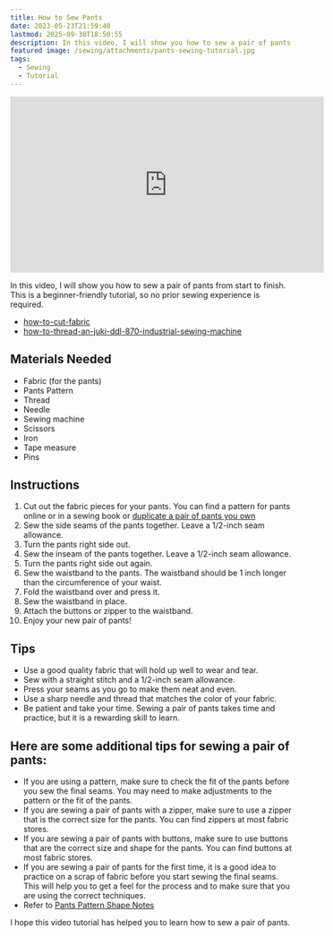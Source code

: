 ```yaml
---
title: How to Sew Pants
date: 2023-05-23T21:59:40
lastmod: 2025-09-30T18:50:55
description: In this video, I will show you how to sew a pair of pants from start to finish. This is a beginner-friendly tutorial, so no prior sewing experience is required.
featured image: /sewing/attachments/pants-sewing-tutorial.jpg
tags:
  - Sewing
  - Tutorial
---
```


<div class="iframe-16-9-container"><iframe class="youTubeIframe" width="560" height="315" src="https://www.youtube.com/embed/p0rsjeDyg6g" title="YouTube video player" frameborder="0" allow="accelerometer; autoplay; clipboard-write; encrypted-media; gyroscope; picture-in-picture; web-share" referrerpolicy="strict-origin-when-cross-origin" allowfullscreen></iframe></div>

In this video, I will show you how to sew a pair of pants from start to finish. This is a beginner-friendly tutorial, so no prior sewing experience is required.

- [how-to-cut-fabric](../sewing/how-to-cut-fabric.md)
- [how-to-thread-an-juki-ddl-870-industrial-sewing-machine](../sewing/how-to-thread-an-juki-ddl-870-industrial-sewing-machine.md)

## Materials Needed

- Fabric (for the pants)
- Pants Pattern
- Thread
- Needle
- Sewing machine
- Scissors
- Iron
- Tape measure
- Pins

## Instructions

1. Cut out the fabric pieces for your pants. You can find a pattern for pants online or in a sewing book or [duplicate a pair of pants you own](./how-to-duplicate-a-pants-pattern.md)
2. Sew the side seams of the pants together. Leave a 1/2-inch seam allowance.
3. Turn the pants right side out.
4. Sew the inseam of the pants together. Leave a 1/2-inch seam allowance.
5. Turn the pants right side out again.
6. Sew the waistband to the pants. The waistband should be 1 inch longer than the circumference of your waist.
7. Fold the waistband over and press it.
8. Sew the waistband in place.
9. Attach the buttons or zipper to the waistband.
10. Enjoy your new pair of pants!

## Tips

- Use a good quality fabric that will hold up well to wear and tear.
- Sew with a straight stitch and a 1/2-inch seam allowance.
- Press your seams as you go to make them neat and even.
- Use a sharp needle and thread that matches the color of your fabric.
- Be patient and take your time. Sewing a pair of pants takes time and practice, but it is a rewarding skill to learn.

## Here are some additional tips for sewing a pair of pants:

- If you are using a pattern, make sure to check the fit of the pants before you sew the final seams. You may need to make adjustments to the pattern or the fit of the pants.
- If you are sewing a pair of pants with a zipper, make sure to use a zipper that is the correct size for the pants. You can find zippers at most fabric stores.
- If you are sewing a pair of pants with buttons, make sure to use buttons that are the correct size and shape for the pants. You can find buttons at most fabric stores.
- If you are sewing a pair of pants for the first time, it is a good idea to practice on a scrap of fabric before you start sewing the final seams. This will help you to get a feel for the process and to make sure that you are using the correct techniques.
- Refer to [Pants Pattern Shape Notes](./pants-pattern-shape-notes.md)

I hope this video tutorial has helped you to learn how to sew a pair of pants.

